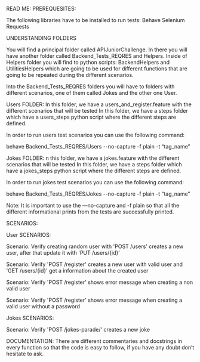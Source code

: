 READ ME:
PREREQUESITES:

The following libraries have to be installed to run tests:
Behave
Selenium
Requests

UNDERSTANDING FOLDERS

You will find a principal folder called APIJuniorChallenge.
In there you will have another folder called Backend_Tests_REQRES and Helpers.
Inside of Helpers folder you will find to python scripts: BackendHelpers and UtilitiesHelpers which are going to be used for different functions that are going to be repeated during the different scenarios.

Into the Backend_Tests_REQRES folders you will have to folders with different scenarios, one of them called Jokes and the other one User.

Users FOLDER:
In this folder, we have a users_and_register.feature with the different scenarios that will be tested
In this folder, we have a steps folder which have a users_steps python script where the different steps are defined.

In order to run users test scenarios you can use the following command:

behave Backend_Tests_REQRES/Users --no-capture -f plain -t “tag_name”


Jokes FOLDER:
n this folder, we have a jokes.feature with the different scenarios that will be tested
In this folder, we have a steps folder which have a jokes_steps python script where the different steps are defined.

In order to run jokes test scenarios you can use the following command:

behave Backend_Tests_REQRES/Jokes --no-capture -f plain -t “tag_name”

Note: It is important to use the —no-capture and -f plain so that all the different informational prints from the tests are successfully printed.

SCENARIOS:

User SCENARIOS:

Scenario: Verify creating random user with 'POST /users' creates a new user, after that update it with 'PUT /users/{id}’

Scenario: Verify 'POST /register' creates a new user with valid user and 'GET /users/{id}'
get a information about the created user

Scenario: Verify 'POST /register' shows error message when creating a non valid user

Scenario: Verify 'POST /register' shows error message when creating a valid user without a password

Jokes SCENARIOS:

Scenario: Verify 'POST /jokes-parade/' creates a new joke

DOCUMENTATION:
There are different commentaries and docstrings in every function so that the code is easy to follow, if you have any doubt don’t hesitate to ask.





